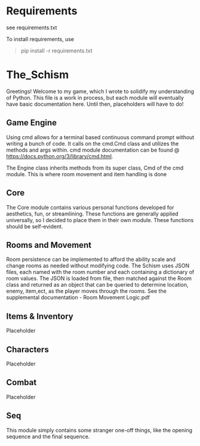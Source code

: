 # Requirements

see requirements.txt

To install requirements, use

>pip install -r requirements.txt

# The_Schism

 Greetings! Welcome to my game, which I wrote to solidify  my
 understanding of Python. This file is a work in process, but each module will eventually have basic documentation here.
Until then, placeholders will have to do! 


 ## Game Engine

 Using cmd allows for a terminal based continuous command prompt without writing a bunch of code. It calls on the 
 cmd.Cmd class and utilizes the methods and args within. cmd module documentation can be found 
 @ https://docs.python.org/3/library/cmd.html.

The Engine class inherits methods from its super class, Cmd of the cmd module. This is where room movement and item 
handling is done


## Core

The Core module contains various personal functions developed for aesthetics,
fun, or streamlining. These functions are generally applied universally, so I
decided to place them in their own module. These functions should be self-evident.


## Rooms and Movement

Room persistence can be implemented to afford the ability scale and change rooms as needed without modifying code. The Schism uses JSON files, each named with the room number and each containing a dictionary of room values. The JSON is loaded from file, then matched against the Room class and returned as an object that can be queried to determine location, enemy, item,ect, as the player moves through the rooms. See the supplemental documentation - Room Movement Logic.pdf


## Items & Inventory

Placeholder

## Characters

Placeholder

## Combat

Placeholder

## Seq

This module simply contains some stranger one-off things, like the opening sequence and the final sequence.
